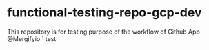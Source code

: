 # functional-testing-repo-gcp-dev

This repository is for testing purpose of the workflow of Github App @Mergifyio
`
test
